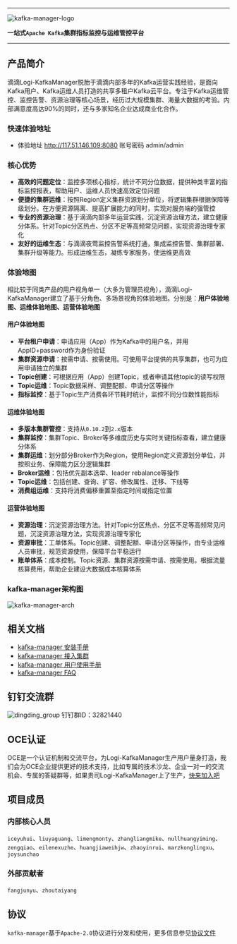 
---

![kafka-manager-logo](./docs/assets/images/common/logo_name.png)

**一站式`Apache Kafka`集群指标监控与运维管控平台**

--- 

## 产品简介
滴滴Logi-KafkaManager脱胎于滴滴内部多年的Kafka运营实践经验，是面向Kafka用户、Kafka运维人员打造的共享多租户Kafka云平台。专注于Kafka运维管控、监控告警、资源治理等核心场景，经历过大规模集群、海量大数据的考验。内部满意度高达90%的同时，还与多家知名企业达成商业化合作。

### 快速体验地址
- 体验地址 http://117.51.146.109:8080  账号密码 admin/admin

### 核心优势
- **高效的问题定位**：监控多项核心指标，统计不同分位数据，提供种类丰富的指标监控报表，帮助用户、运维人员快速高效定位问题
- **便捷的集群运维**：按照Region定义集群资源划分单位，将逻辑集群根据保障等级划分。在方便资源隔离、提高扩展能力的同时，实现对服务端的强管控
- **专业的资源治理**：基于滴滴内部多年运营实践，沉淀资源治理方法，建立健康分体系。针对Topic分区热点、分区不足等高频常见问题，实现资源治理专家化
- **友好的运维生态**：与滴滴夜莺监控告警系统打通，集成监控告警、集群部署、集群升级等能力。形成运维生态，凝练专家服务，使运维更高效

### 体验地图
相比较于同类产品的用户视角单一（大多为管理员视角），滴滴Logi-KafkaManager建立了基于分角色、多场景视角的体验地图。分别是：**用户体验地图、运维体验地图、运营体验地图**

#### 用户体验地图
- **平台租户申请**：申请应用（App）作为Kafka中的用户名，并用 AppID+password作为身份验证
- **集群资源申请**：按需申请、按需使用。可使用平台提供的共享集群，也可为应用申请独立的集群
- **Topic创建**：可根据应用（App）创建Topic，或者申请其他topic的读写权限
- **Topic运维**：Topic数据采样、调整配额、申请分区等操作
- **指标监控**：基于Topic生产消费各环节耗时统计，监控不同分位数性能指标

#### 运维体验地图
- **多版本集群管控**：支持从`0.10.2`到`2.x`版本
- **集群监控**：集群Topic、Broker等多维度历史与实时关键指标查看，建立健康分体系
- **集群运维**：划分部分Broker作为Region，使用Region定义资源划分单位，并按照业务、保障能力区分逻辑集群
- **Broker运维**：包括优先副本选举、leader rebalance等操作
- **Topic运维**：包括创建、查询、扩容、修改属性、迁移、下线等
- **消费组运维**：支持将消费偏移重置至指定时间或指定位置


#### 运营体验地图
- **资源治理**：沉淀资源治理方法。针对Topic分区热点、分区不足等高频常见问题，沉淀资源治理方法，实现资源治理专家化
- **资源审批**：工单体系。Topic创建、调整配额、申请分区等操作，由专业运维人员审批，规范资源使用，保障平台平稳运行
- **账单体系**：成本控制。Topic资源、集群资源按需申请、按需使用。根据流量核算费用，帮助企业建设大数据成本核算体系



### kafka-manager架构图

![kafka-manager-arch](https://img-ys011.didistatic.com/static/dicloudpub/do1_xgDHNDLj2ChKxctSuf72)


## 相关文档

- [kafka-manager 安装手册](docs/install_guide/install_guide_cn.md)
- [kafka-manager 接入集群](docs/user_guide/add_cluster/add_cluster.md)
- [kafka-manager 用户使用手册](docs/user_guide/user_guide_cn.md)
- [kafka-manager FAQ](docs/user_guide/faq.md)

## 钉钉交流群

![dingding_group](./docs/assets/images/common/dingding_group.jpg)
  钉钉群ID：32821440
  
## OCE认证
OCE是一个认证机制和交流平台，为Logi-KafkaManager生产用户量身打造，我们会为OCE企业提供更好的技术支持，比如专属的技术沙龙、企业一对一的交流机会、专属的答疑群等，如果贵司Logi-KafkaManager上了生产，[快来加入吧](http://obsuite.didiyun.com/open/openAuth)


## 项目成员

### 内部核心人员

`iceyuhui`、`liuyaguang`、`limengmonty`、`zhangliangmike`、`nullhuangyiming`、`zengqiao`、`eilenexuzhe`、`huangjiaweihjw`、`zhaoyinrui`、`marzkonglingxu`、`joysunchao`


### 外部贡献者

`fangjunyu`、`zhoutaiyang`


## 协议

`kafka-manager`基于`Apache-2.0`协议进行分发和使用，更多信息参见[协议文件](./LICENSE)

